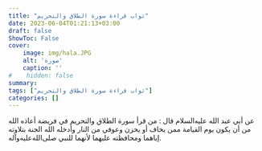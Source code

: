 ```yaml
---
title: "ثواب قراءة سورة الطلاق والتحريم"
date: 2023-06-04T01:21:13+03:00
draft: false
ShowToc: False
cover:
    image: img/hala.JPG
    alt: 'صورة'
    caption: ''
#    hidden: false
summary: 
tags: ["ثواب قراءة سورة الطلاق والتحريم"]
categories: []
---
```

عن أبي عبد الله عليه‌السلام قال : من قرأ سورة الطلاق والتحريم في فريضة أعاذه الله
من أن يكون يوم القيامة ممن يخاف أو يحزن وعوفي من النار وأدخله
الله الجنة بتلاوته إياهما ومحافظته عليهما لأنهما للنبي صلى‌الله‌عليه‌وآله.

